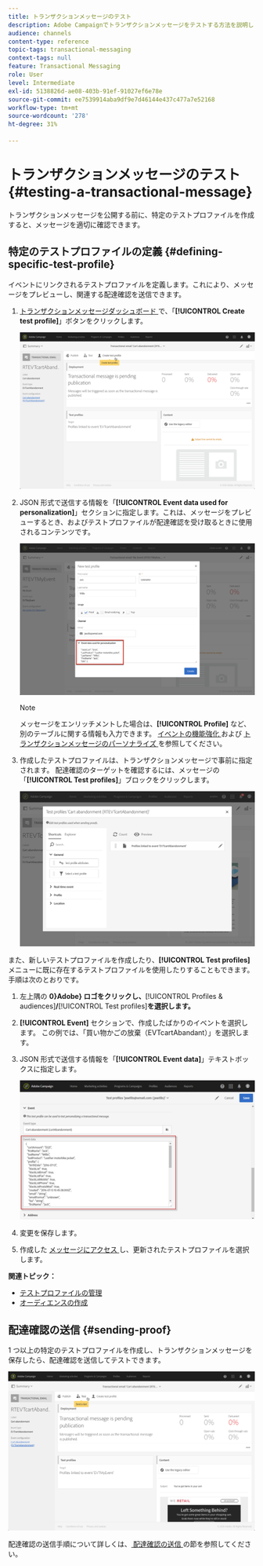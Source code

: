 ```yaml
---
title: トランザクションメッセージのテスト
description: Adobe Campaignでトランザクションメッセージをテストする方法を説明します。
audience: channels
content-type: reference
topic-tags: transactional-messaging
context-tags: null
feature: Transactional Messaging
role: User
level: Intermediate
exl-id: 5138826d-ae08-403b-91ef-91027ef6e78e
source-git-commit: ee7539914aba9df9e7d46144e437c477a7e52168
workflow-type: tm+mt
source-wordcount: '278'
ht-degree: 31%

---
```


# トランザクションメッセージのテスト {#testing-a-transactional-message}

トランザクションメッセージを公開する前に、特定のテストプロファイルを作成すると、メッセージを適切に確認できます。

## 特定のテストプロファイルの定義 {#defining-specific-test-profile}

イベントにリンクされるテストプロファイルを定義します。これにより、メッセージをプレビューし、関連する配達確認を送信できます。

1. [ トランザクションメッセージダッシュボード ](../../channels/using/editing-transactional-message.md#accessing-transactional-messages) で、「**[!UICONTROL Create test profile]**」ボタンをクリックします。

   ![](assets/message-center_test-profile.png)

1. JSON 形式で送信する情報を「**[!UICONTROL Event data used for personalization]**」セクションに指定します。これは、メッセージをプレビューするとき、およびテストプロファイルが配達確認を受け取るときに使用されるコンテンツです。

   ![](assets/message-center_event-data.png)

   >[!NOTE]
   >
   >メッセージをエンリッチメントした場合は、**[!UICONTROL Profile]** など、別のテーブルに関する情報も入力できます。 [ イベントの機能強化 ](../../channels/using/configuring-transactional-event.md#enriching-the-transactional-message-content) および [ トランザクションメッセージのパーソナライズ ](../../channels/using/editing-transactional-message.md#personalizing-a-transactional-message) を参照してください。

1. 作成したテストプロファイルは、トランザクションメッセージで事前に指定されます。 配達確認のターゲットを確認するには、メッセージの「**[!UICONTROL Test profiles]**」ブロックをクリックします。

   ![](assets/message-center_5.png)

また、新しいテストプロファイルを作成したり、**[!UICONTROL Test profiles]** メニューに既に存在するテストプロファイルを使用したりすることもできます。 手順は次のとおりです。

1. 左上隅の **0}Adobe} ロゴをクリックし、**[!UICONTROL Profiles & audiences]**/**[!UICONTROL Test profiles]**を選択します。**
1. **[!UICONTROL Event]** セクションで、作成したばかりのイベントを選択します。 この例では、「買い物かごの放棄（EVTcartAbandant）」を選択します。
1. JSON 形式で送信する情報を「**[!UICONTROL Event data]**」テキストボックスに指定します。

   ![](assets/message-center_3.png)

1. 変更を保存します。
1. 作成した [ メッセージにアクセス ](../../channels/using/editing-transactional-message.md#accessing-transactional-messages) し、更新されたテストプロファイルを選択します。

**関連トピック：**

* [テストプロファイルの管理](../../audiences/using/managing-test-profiles.md)
* [オーディエンスの作成](../../audiences/using/creating-audiences.md)

## 配達確認の送信 {#sending-proof}

1 つ以上の特定のテストプロファイルを作成し、トランザクションメッセージを保存したら、配達確認を送信してテストできます。

![](assets/message-center_10.png)

配達確認の送信手順について詳しくは、[ 配達確認の送信 ](../../sending/using/sending-proofs.md) の節を参照してください。
